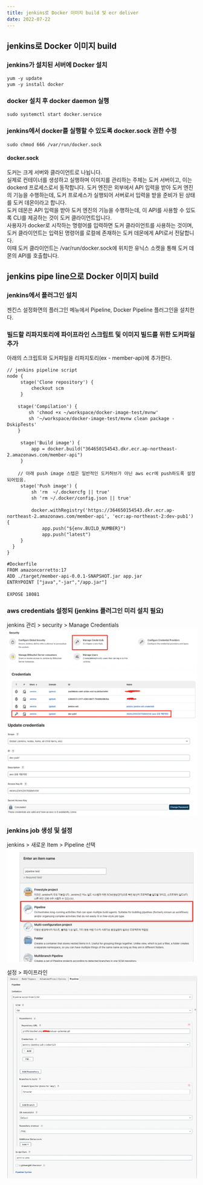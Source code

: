 ```yaml
---
title: jenkins로 Docker 이미지 build 및 ecr deliver
date: 2022-07-22
---
```


## jenkins로 Docker 이미지 build
### jenkins가 설치된 서버에 Docker 설치
```
yum -y update
yum -y install docker
```

### docker 설치 후 docker daemon 실행
```
sudo systemctl start docker.service
```

### jenkins에서 docker를 실행할 수 있도록 docker.sock 권한 수정
```
sudo chmod 666 /var/run/docker.sock
```

#### docker.sock
도커는 크게 서버와 클라이언트로 나뉩니다.  
실제로 컨테이너를 생성하고 실행하며 이미지를 관리하는 주체는 도커 서버이고, 이는 dockerd 프로세스로서 동작합니다. 
도커 엔진은 외부에서 API 입력을 받아 도커 엔진의 기능을 수행하는데, 도커 프로세스가 실행되어 서버로서 입력을 받을 준비가 된 상태를 도커 데몬이라고 합니다.  
도커 데몬은 API 입력을 받아 도커 엔진의 기능을 수행하는데, 이 API를 사용할 수 있도록 CLI를 제공하는 것이 도커 클라이언트입니다.  
사용자가 docker로 시작하는 명령어를 입력하면 도커 클라이언트를 사용하는 것이며, 도커 클라이언트는 입력된 명령어를 로컬에 존재하는 도커 데몬에게 API로서 전달합니다.  
이때 도커 클라이언트는 /var/run/docker.sock에 위치한 유닉스 소켓을 통해 도커 데몬의 API를 호출합니다.

## jenkins pipe line으로 Docker 이미지 build
### jenkins에서 플러그인 설치
젠킨스 설정화면의 플러그인 메뉴에서 Pipeline, Docker Pipeline 플러그인을 설치한다.

### 빌드할 리파지토리에 파이프라인 스크립트 및 이미지 빌드를 위한 도커파일 추가
아래의 스크립트와 도커파일을 리파지토리(ex - member-api)에 추가한다.
```
// jenkins pipeline script
node {
     stage('Clone repository') {
         checkout scm
     }

    stage('Compilation') {
        sh 'chmod +x ~/workspace/docker-image-test/mvnw'
        sh '~/workspace/docker-image-test/mvnw clean package -DskipTests'
    }

     stage('Build image') {
         app = docker.build("364650154543.dkr.ecr.ap-northeast-2.amazonaws.com/member-api")
     }

    // 아래 push image 스텝은 일반적인 도커허브가 아닌 aws ecr에 push하도록 설정되어있음.
     stage('Push image') {
         sh 'rm  ~/.dockercfg || true'
         sh 'rm ~/.docker/config.json || true'

         docker.withRegistry('https://364650154543.dkr.ecr.ap-northeast-2.amazonaws.com/member-api', 'ecr:ap-northeast-2:dev-pub1') {
             app.push("${env.BUILD_NUMBER}")
             app.push("latest")
     }
  }
}
```

```
#Dockerfile
FROM amazoncorretto:17
ADD ./target/member-api-0.0.1-SNAPSHOT.jar app.jar
ENTRYPOINT ["java","-jar","/app.jar"]

EXPOSE 18081
```

### aws credentials 설정되 (jenkins 플러그인 미리 설치 필요)
jenkins 관리 > security > Manage Credentials  
![streamcollection](https://raw.githubusercontent.com/oknyang/oknyang.github.io/master/manage-credentials.png "manage credentials")  
![streamcollection](https://raw.githubusercontent.com/oknyang/oknyang.github.io/master/credentials-list.png "credentials-list")  
![streamcollection](https://raw.githubusercontent.com/oknyang/oknyang.github.io/master/credentials-detail.png "credentials-detail")  


### jenkins job 생성 및 설정
jenkins > 새로운 Item > Pipeline 선택  
![streamcollection](https://raw.githubusercontent.com/oknyang/oknyang.github.io/master/jenkins-create-job.png "create job")

설정 > 파이프라인  
![streamcollection](https://raw.githubusercontent.com/oknyang/oknyang.github.io/master/jenkins-pipeline-config.png "config")
